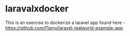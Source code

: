 # laravalxdocker
This is an exercise to dockerize a laravel app found here - https://github.com/f1amy/laravel-realworld-example-app
